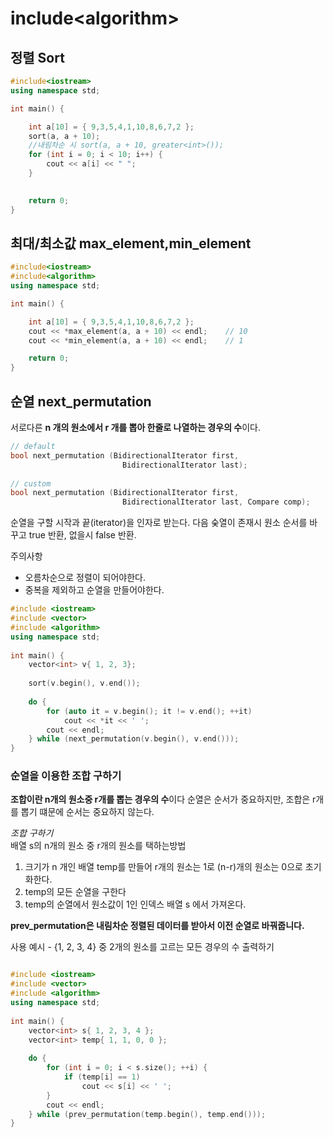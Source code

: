 # include\<algorithm>

## 정렬 Sort
```c++
#include<iostream>
using namespace std;

int main() {

	int a[10] = { 9,3,5,4,1,10,8,6,7,2 };
	sort(a, a + 10);
    //내림차순 시 sort(a, a + 10, greater<int>());
	for (int i = 0; i < 10; i++) {
		cout << a[i] << " ";
	}
	

	return 0;
}
```
## 최대/최소값 max_element,min_element
```c++
#include<iostream>
#include<algorithm>
using namespace std;

int main() {

	int a[10] = { 9,3,5,4,1,10,8,6,7,2 };
	cout << *max_element(a, a + 10) << endl;    // 10
	cout << *min_element(a, a + 10) << endl;    // 1

	return 0;
}
```
## 순열 next_permutation 
서로다른 **n 개의 원소에서 r 개를 뽑아 한줄로 나열하는 경우의 수**이다.

```c++
// default
bool next_permutation (BidirectionalIterator first,
                         BidirectionalIterator last);
 
// custom
bool next_permutation (BidirectionalIterator first,
                         BidirectionalIterator last, Compare comp);
```
순열을 구할 시작과 끝(iterator)을 인자로 받는다. 다음 숮열이 존재시 원소 순서를 바꾸고 true 반환, 없을시 false 반환.  

주의사항
* 오름차순으로 정렬이 되어야한다.
* 중복을 제외하고 순열을 만들어야한다.

```c++
#include <iostream>
#include <vector>
#include <algorithm>
using namespace std;
 
int main() {
    vector<int> v{ 1, 2, 3};
 
    sort(v.begin(), v.end());
 
    do {
        for (auto it = v.begin(); it != v.end(); ++it)
            cout << *it << ' ';
        cout << endl;
    } while (next_permutation(v.begin(), v.end()));
}
```
### 순열을 이용한 조합 구하기
**조합이란 n개의 원소중 r개를 뽑는 경우의 수**이다 순열은 순서가 중요하지만, 조합은 r개를 뽑기 떄문에 순서는 중요하지 않는다.

*조합 구하기*  
배열 s의 n개의 원소 중 r개의 원소를 택하는방법
1. 크기가 n 개인 배열 temp를 만들어 r개의 원소는 1로 (n-r)개의 원소는 0으로 초기화한다.
2. temp의 모든 순열을 구한다
3. temp의 순열에서 원소값이 1인 인덱스 배열 s 에서 가져온다.

**prev_permutation은 내림차순 정렬된 데이터를 받아서 이전 순열로 바꿔줍니다.**

사용 예시 - {1, 2, 3, 4} 중 2개의 원소를 고르는 모든 경우의 수 출력하기
```c++

#include <iostream>
#include <vector>
#include <algorithm>
using namespace std;
 
int main() {
    vector<int> s{ 1, 2, 3, 4 };
    vector<int> temp{ 1, 1, 0, 0 };
 
    do {
        for (int i = 0; i < s.size(); ++i) {
            if (temp[i] == 1)
                cout << s[i] << ' ';
        }
        cout << endl;
    } while (prev_permutation(temp.begin(), temp.end()));
}
```